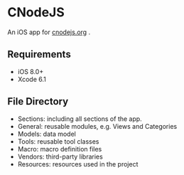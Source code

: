 CNodeJS
========


An iOS app for [cnodejs.org](https://cnodejs.org/) .



## Requirements

- iOS 8.0+
- Xcode 6.1



## File Directory

- Sections: including all sections of the app.
- General: reusable modules, e.g. Views and Categories
- Models: data model
- Tools: reusable tool classes
- Macro: macro definition files
- Vendors: third-party libraries
- Resources: resources used in the project